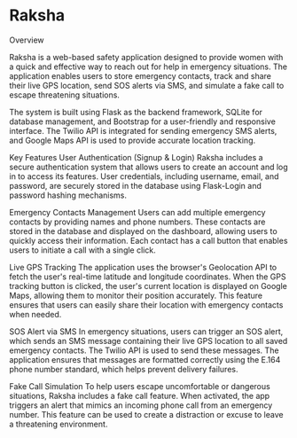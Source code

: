 # Raksha
Overview

Raksha is a web-based safety application designed to provide women with a quick and effective way to reach out for help in emergency situations. The application enables users to store emergency contacts, track and share their live GPS location, send SOS alerts via SMS, and simulate a fake call to escape threatening situations.

The system is built using Flask as the backend framework, SQLite for database management, and Bootstrap for a user-friendly and responsive interface. The Twilio API is integrated for sending emergency SMS alerts, and Google Maps API is used to provide accurate location tracking.

Key Features
User Authentication (Signup & Login)
Raksha includes a secure authentication system that allows users to create an account and log in to access its features. User credentials, including username, email, and password, are securely stored in the database using Flask-Login and password hashing mechanisms.

Emergency Contacts Management
Users can add multiple emergency contacts by providing names and phone numbers. These contacts are stored in the database and displayed on the dashboard, allowing users to quickly access their information. Each contact has a call button that enables users to initiate a call with a single click.

Live GPS Tracking
The application uses the browser's Geolocation API to fetch the user's real-time latitude and longitude coordinates. When the GPS tracking button is clicked, the user's current location is displayed on Google Maps, allowing them to monitor their position accurately. This feature ensures that users can easily share their location with emergency contacts when needed.

SOS Alert via SMS
In emergency situations, users can trigger an SOS alert, which sends an SMS message containing their live GPS location to all saved emergency contacts. The Twilio API is used to send these messages. The application ensures that messages are formatted correctly using the E.164 phone number standard, which helps prevent delivery failures.

Fake Call Simulation
To help users escape uncomfortable or dangerous situations, Raksha includes a fake call feature. When activated, the app triggers an alert that mimics an incoming phone call from an emergency number. This feature can be used to create a distraction or excuse to leave a threatening environment.
